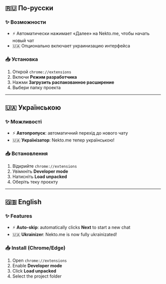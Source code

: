 ## 🇷🇺 По-русски  

### ✨ Возможности
- ⚡ Автоматически нажимает «Далее» на Nekto.me, чтобы начать новый чат  
- 🇺🇦 Опционально включает украинизацию интерфейса  

### 📥 Установка
1. Открой `chrome://extensions`  
2. Включи **Режим разработчика**  
3. Нажми **Загрузить распакованное расширение**  
4. Выбери папку проекта  

---

## 🇺🇦 Українською  

### ✨ Можливості
- ⚡ **Автопропуск**: автоматичний перехід до нового чату  
- 🇺🇦 **Українізатор**: Nekto.me тепер українською!  

### 📥 Встановлення
1. Відкрийте `chrome://extensions`  
2. Увімкніть **Developer mode**  
3. Натисніть **Load unpacked**  
4. Оберіть теку проєкту  

---

## 🇬🇧 English  

### ✨ Features
- ⚡ **Auto-skip**: automatically clicks **Next** to start a new chat  
- 🇺🇦 **Ukrainizer**: Nekto.me is now fully ukrainizated!  

### 📥 Install (Chrome/Edge)
1. Open `chrome://extensions`  
2. Enable **Developer mode**  
3. Click **Load unpacked**  
4. Select the project folder  
